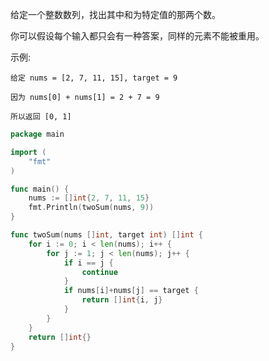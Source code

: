 给定一个整数数列，找出其中和为特定值的那两个数。

你可以假设每个输入都只会有一种答案，同样的元素不能被重用。

示例:
````
给定 nums = [2, 7, 11, 15], target = 9

因为 nums[0] + nums[1] = 2 + 7 = 9

所以返回 [0, 1]
````

````go
package main

import (
	"fmt"
)

func main() {
	nums := []int{2, 7, 11, 15}
	fmt.Println(twoSum(nums, 9))
}

func twoSum(nums []int, target int) []int {
	for i := 0; i < len(nums); i++ {
		for j := 1; j < len(nums); j++ {
			if i == j {
				continue
			}
			if nums[i]+nums[j] == target {
				return []int{i, j}
			}
		}
	}
	return []int{}
}
````